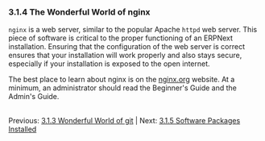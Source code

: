 ### 3.1.4 The Wonderful World of nginx

`nginx` is a web server, similar to the popular Apache `httpd` web server. This piece of software is critical to the proper functioning of an ERPNext installation. Ensuring that the configuration of the web server is correct ensures that your installation will work properly and also stays secure, especially if your installation is exposed to the open internet.

The best place to learn about nginx is on the [nginx.org](http://nginx.org/en/docs/ "nginx Documentation") website. At a minimum, an administrator should read the Beginner's Guide and the Admin's Guide.<br /><br />

Previous: [3.1.3 Wonderful World of git](git.md "The Wonderful World of git") | Next: [3.1.5 Software Packages Installed](software.md "Software Packages Installed")
